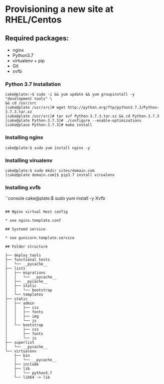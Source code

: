 Provisioning a new site at RHEL/Centos
======================================

## Required packages:

* nginx
* Python3.7
* virtualenv + pip
* Git
* xvfb

### Python 3.7 Installation

```console
cake@plate:~$ sudo -i && yum update && yum groupinstall -y "development tools" \
&& cd /usr/src
[cake@plate /usr/src]# wget http://python.org/ftp/python3.7.3/Python-3.7.3.tar.xz
[cake@plate /usr/src]# tar xvf Python-3.7.3.tar.xz && cd Python-3.7.3
[cake@plate Python-3.7.3]# ./configure --enable-optimizations
[cake@place Python-3.7.3]# make install
```

### Installing nginx

```console
cake@plate:$ sudo yum install nginx -y
```

### Installing virualenv

```console
cake@plate:$ sudo mkdir sites/domain.com
[cake@plate domain.com]$ pip3.7 install virualenv
```

### Installing xvfb

``console
cake@plate:$ sudo yum install -y Xvfb
```

## Nginx virtual Host config

* see nginx.template.conf 

## Systemd service

* see gunicorn.template.service

## Folder structure

├── deploy_tools
├── functional_tests
│   └── __pycache__
├── lists
│   ├── migrations
│   │   └── __pycache__
│   ├── __pycache__
│   ├── static
│   │   └── bootstrap
│   └── templates
├── static
│   ├── admin
│   │   ├── css
│   │   ├── fonts
│   │   ├── img
│   │   └── js
│   └── bootstrap
│       ├── css
│       ├── fonts
│       └── js
├── superlist
│   └── __pycache__
└── virtualenv
    ├── bin
    │   └── __pycache__
    ├── include
    ├── lib
    │   └── python3.7
    └── lib64 -> lib

